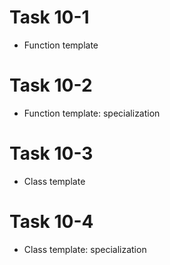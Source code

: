 # Task 10-1
* Function template
# Task 10-2
* Function template: specialization
# Task 10-3
* Class template
# Task 10-4
* Class template: specialization